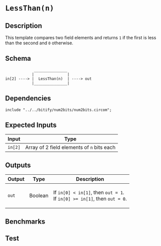 # `LessThan(n)` 

## Description

This template compares two field elements and returns `1` if the first is less than the second and `0` otherwise. 
<!-- It does so by converting the inputs to binary and comparing the bits. -->

## Schema

```
             _______________     
            |               |
in[2] ----> |  LessThan(n)  | ----> out
            |_______________|     
```

## Dependencies

```
include "../../bitify/num2bits/num2bits.circom";
``` 

## Expected Inputs

| Input           | Type           |
| -------------   | -------------  | 
| `in[2]`         | Array of 2 field elements of `n` bits each |

<!-- TODO: // The MSF is the sign bit. -->

## Outputs

| Output        | Type           | Description     |
| ------------- | -------------  | ----------      | 
| `out`         | Boolean        | </p>If `in[0] < in[1]`, then `out = 1`.<br>If `in[0] >= in[1]`, then `out = 0`.</p>|

## Benchmarks 

## Test